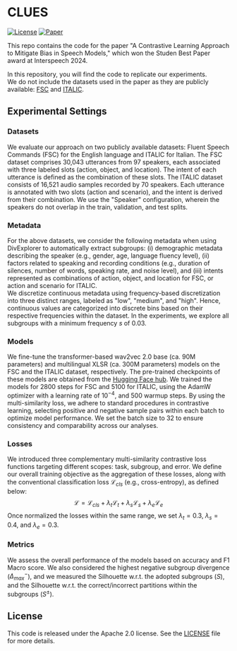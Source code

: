 # CLUES

[![License](https://img.shields.io/badge/License-Apache%202.0-red.svg)](LICENSE) 
[![Paper](https://img.shields.io/badge/Paper-Interspeech%202024-blue)]([https://www.interspeech2024.org/](https://www.isca-archive.org/interspeech_2024/koudounas24b_interspeech.pdf))

This repo contains the code for the paper "A Contrastive Learning Approach to Mitigate Bias in Speech Models," which won the Studen Best Paper award at Interspeech 2024.

In this repository, you will find the code to replicate our experiments.  
We do not include the datasets used in the paper as they are publicly available: [FSC](https://fluent.ai/fluent-speech-commands-a-dataset-for-spoken-language-understanding-research/) and [ITALIC](https://huggingface.co/datasets/RiTA-nlp/ITALIC).


## Experimental Settings 

### Datasets 
We evaluate our approach on two publicly available datasets: Fluent Speech Commands (FSC) for the English language and ITALIC for Italian. The FSC dataset comprises 30,043 utterances from 97 speakers, each associated with three labeled slots (action, object, and location). The intent of each utterance is defined as the combination of these slots.
The ITALIC dataset consists of 16,521 audio samples recorded by 70 speakers. Each utterance is annotated with two slots (action and scenario), and the intent is derived from their combination. We use the "Speaker" configuration, wherein the speakers do not overlap in the train, validation, and test splits.

### Metadata
For the above datasets, we consider the following metadata when using DivExplorer to automatically extract subgroups: (i) demographic metadata describing the speaker (e.g., gender, age, language fluency level), (ii) factors related to speaking and recording conditions (e.g., duration of silences, number of words, speaking rate, and noise level), and (iii) intents represented as combinations of action, object, and location for FSC, or action and scenario for ITALIC.  
We discretize continuous metadata using frequency-based discretization into three distinct ranges, labeled as "low", "medium", and "high". 
Hence, continuous values are categorized into discrete bins based on their respective frequencies within the dataset. In the experiments, we explore all subgroups with a minimum frequency $s$ of $0.03$.

### Models
We fine-tune the transformer-based wav2vec 2.0 base (ca. 90M parameters) and multilingual XLSR (ca. 300M parameters) models on the FSC and the ITALIC dataset, respectively. The pre-trained checkpoints of these models are obtained from the [Hugging Face hub](https://huggingface.co/models). We trained the models for $2800$ steps for FSC and $5100$ for ITALIC, using the AdamW optimizer with a learning rate of $10^{-4}$, and $500$ warmup steps. 
By using the multi-similarity loss, we adhere to standard procedures in contrastive learning, selecting positive and negative sample pairs within each batch to optimize model performance. We set the batch size to 32 to ensure consistency and comparability across our analyses. 

### Losses
We introduced three complementary multi-similarity contrastive loss functions targeting different scopes: task, subgroup, and error.
We define our overall training objective as the aggregation of these losses, along with the conventional classification loss $\mathcal{L}_{cls}$ (e.g., cross-entropy), as defined below:
$$\mathcal{L} = \mathcal{L}_{cls} + \lambda_t \mathcal{L}_{t} + \lambda_s \mathcal{L}_{s} + \lambda_e \mathcal{L}_{e}$$
Once normalized the losses within the same range, we set $\lambda_t = 0.3$, $\lambda_s = 0.4$, and $\lambda_e = 0.3$.

### Metrics 
We assess the overall performance of the models based on accuracy and F1 Macro score. 
We also considered the highest negative subgroup divergence ($\Delta^-_{max}$), and we measured the Silhouette w.r.t. the adopted subgroups ($S$), and the Silhouette w.r.t. the correct/incorrect partitions within the subgroups ($S^\pm$).

## License
This code is released under the Apache 2.0 license. See the [LICENSE](LICENSE) file for more details.
